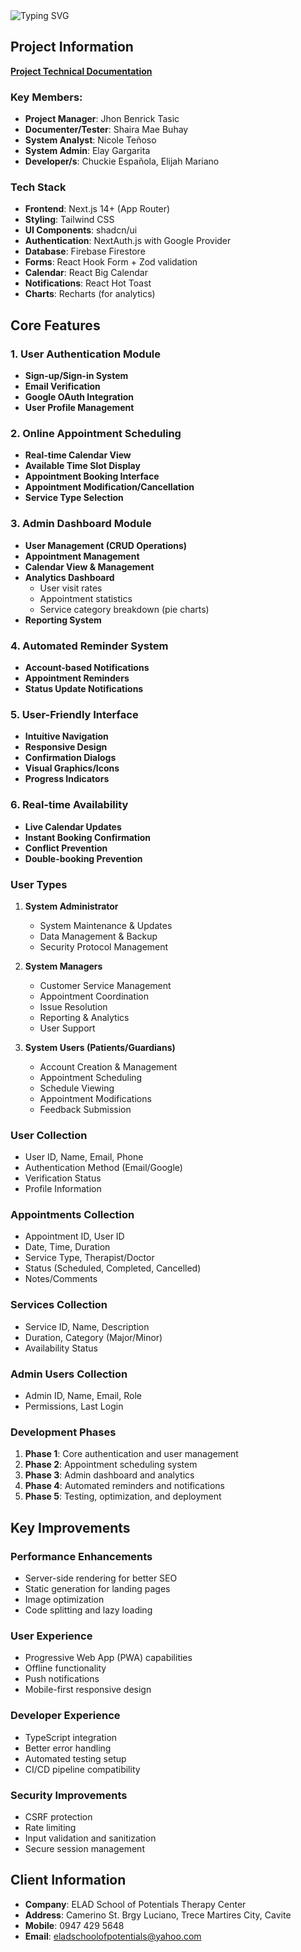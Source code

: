 <img src="https://readme-typing-svg.herokuapp.com?font=Anaheim&size=32&duration=3000&pause=2000&color=4169E1&width=1000&lines=AppointMED;Medical+Appointment+System" alt="Typing SVG" />

## Project Information

**[Project Technical Documentation](https://drive.google.com/file/d/1duZPLeUfBSGG8Lkq1pIkDqrryg4kzIKJ/view?usp=drive_link)**

### Key Members:
- **Project Manager**: Jhon Benrick Tasic
- **Documenter/Tester**: Shaira Mae Buhay
- **System Analyst**: Nicole Teñoso
- **System Admin**: Elay Gargarita
- **Developer/s**: Chuckie Española, Elijah Mariano

### Tech Stack
- **Frontend**: Next.js 14+ (App Router)
- **Styling**: Tailwind CSS
- **UI Components**: shadcn/ui
- **Authentication**: NextAuth.js with Google Provider
- **Database**: Firebase Firestore
- **Forms**: React Hook Form + Zod validation
- **Calendar**: React Big Calendar
- **Notifications**: React Hot Toast
- **Charts**: Recharts (for analytics)

## Core Features

### 1. User Authentication Module
- **Sign-up/Sign-in System**
- **Email Verification**
- **Google OAuth Integration**
- **User Profile Management**

### 2. Online Appointment Scheduling
- **Real-time Calendar View**
- **Available Time Slot Display**
- **Appointment Booking Interface**
- **Appointment Modification/Cancellation**
- **Service Type Selection**

### 3. Admin Dashboard Module
- **User Management (CRUD Operations)**
- **Appointment Management**
- **Calendar View & Management**
- **Analytics Dashboard**
  - User visit rates
  - Appointment statistics
  - Service category breakdown (pie charts)
- **Reporting System**

### 4. Automated Reminder System
- **Account-based Notifications**
- **Appointment Reminders**
- **Status Update Notifications**

### 5. User-Friendly Interface
- **Intuitive Navigation**
- **Responsive Design**
- **Confirmation Dialogs**
- **Visual Graphics/Icons**
- **Progress Indicators**

### 6. Real-time Availability
- **Live Calendar Updates**
- **Instant Booking Confirmation**
- **Conflict Prevention**
- **Double-booking Prevention**

### User Types
1. **System Administrator**
   - System Maintenance & Updates
   - Data Management & Backup
   - Security Protocol Management

2. **System Managers**
   - Customer Service Management
   - Appointment Coordination
   - Issue Resolution
   - Reporting & Analytics
   - User Support

3. **System Users (Patients/Guardians)**
   - Account Creation & Management
   - Appointment Scheduling
   - Schedule Viewing
   - Appointment Modifications
   - Feedback Submission

### User Collection
- User ID, Name, Email, Phone
- Authentication Method (Email/Google)
- Verification Status
- Profile Information

### Appointments Collection
- Appointment ID, User ID
- Date, Time, Duration
- Service Type, Therapist/Doctor
- Status (Scheduled, Completed, Cancelled)
- Notes/Comments

### Services Collection
- Service ID, Name, Description
- Duration, Category (Major/Minor)
- Availability Status

### Admin Users Collection
- Admin ID, Name, Email, Role
- Permissions, Last Login

### Development Phases
1. **Phase 1**: Core authentication and user management
2. **Phase 2**: Appointment scheduling system
3. **Phase 3**: Admin dashboard and analytics
4. **Phase 4**: Automated reminders and notifications
5. **Phase 5**: Testing, optimization, and deployment

## Key Improvements

### Performance Enhancements
- Server-side rendering for better SEO
- Static generation for landing pages
- Image optimization
- Code splitting and lazy loading

### User Experience
- Progressive Web App (PWA) capabilities
- Offline functionality
- Push notifications
- Mobile-first responsive design

### Developer Experience
- TypeScript integration
- Better error handling
- Automated testing setup
- CI/CD pipeline compatibility

### Security Improvements
- CSRF protection
- Rate limiting
- Input validation and sanitization
- Secure session management

## Client Information
- **Company**: ELAD School of Potentials Therapy Center
- **Address**: Camerino St. Brgy Luciano, Trece Martires City, Cavite
- **Mobile**: 0947 429 5648
- **Email**: eladschoolofpotentials@yahoo.com
